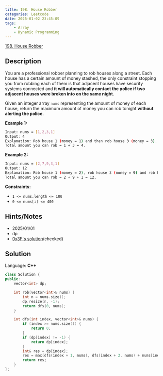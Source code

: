 ```yaml
---
title: 198. House Robber
categories: Leetcode
date: 2025-01-02 23:45:09
tags:
    - Array
    - Dynamic Programming
---
```


[198. House Robber](https://leetcode.com/problems/house-robber/description/?envType=problem-list-v2&envId=plakya4j)

## Description

You are a professional robber planning to rob houses along a street. Each house has a certain amount of money stashed, the only constraint stopping you from robbing each of them is that adjacent houses have security systems connected and <b>it will automatically contact the police if two adjacent houses were broken into on the same night</b>.

Given an integer array `nums` representing the amount of money of each house, return the maximum amount of money you can rob tonight <b>without alerting the police</b>.

**Example 1:**

```bash
Input: nums = [1,2,3,1]
Output: 4
Explanation: Rob house 1 (money = 1) and then rob house 3 (money = 3).
Total amount you can rob = 1 + 3 = 4.
```

**Example 2:**

```bash
Input: nums = [2,7,9,3,1]
Output: 12
Explanation: Rob house 1 (money = 2), rob house 3 (money = 9) and rob house 5 (money = 1).
Total amount you can rob = 2 + 9 + 1 = 12.
```

**Constraints:**

- `1 <= nums.length <= 100`
- `0 <= nums[i] <= 400`

## Hints/Notes

- 2025/01/01
- dp
- [0x3F's solution](https://leetcode.com/problems/house-robber/submissions/1495833615/?envType=problem-list-v2&envId=plakya4j)(checked)

## Solution

Language: **C++**

```C++
class Solution {
public:
    vector<int> dp;

    int rob(vector<int>& nums) {
        int n = nums.size();
        dp.resize(n, -1);
        return dfs(0, nums);
    }

    int dfs(int index, vector<int>& nums) {
        if (index >= nums.size()) {
            return 0;
        }
        if (dp[index] != -1) {
            return dp[index];
        }
        int& res = dp[index];
        res = max(dfs(index + 1, nums), dfs(index + 2, nums) + nums[index]);
        return res;
    }
};
```
